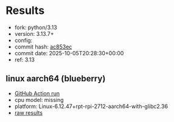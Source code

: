 # Results

- fork: python/3.13
- version: 3.13.7+
- config: 
- commit hash: [ac853ec](https://github.com/python/cpython/commit/ac853ec)
- commit date: 2025-10-05T20:28:30+00:00
- ref: 3.13

## linux aarch64 (blueberry)

- [GitHub Action run](https://github.com/savannahostrowski/pyperf_bench/actions/runs/18266083591)
- cpu model: missing
- platform: Linux-6.12.47+rpt-rpi-2712-aarch64-with-glibc2.36
- [raw results](bm-20251005-blueberry-aarch64-python-3.13-3.13.7%2B-ac853ec.json)

